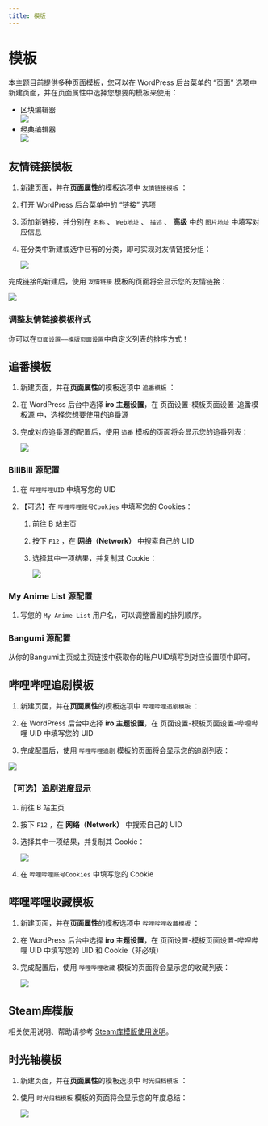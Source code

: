 ```yaml
---
title: 模版
---
```


# 模板 <Badge type="tip" text="v3.0" />

本主题目前提供多种页面模板，您可以在 WordPress 后台菜单的 “页面” 选项中新建页面，并在页面属性中选择您想要的模板来使用：

- 区块编辑器  
  ![](/templates/tampletes.png)  
- 经典编辑器  
  ![](/templates/temp.png)

## 友情链接模板

1. 新建页面，并在**页面属性**的模板选项中 `友情链接模板` ：

2. 打开 WordPress 后台菜单中的 “链接” 选项

3. 添加新链接，并分别在 `名称` 、 `Web地址` 、 `描述` 、 **高级** 中的 `图片地址` 中填写对应信息

4. 在分类中新建或选中已有的分类，即可实现对友情链接分组：

   ![](/templates/fl_cate.png)

完成链接的新建后，使用 `友情链接` 模板的页面将会显示您的友情链接：

![](/templates/flinks.png)

### 调整友情链接模板样式  

你可以在`页面设置——模版页面设置`中自定义列表的排序方式！  

## 追番模板

1. 新建页面，并在**页面属性**的模板选项中 `追番模板` ：

2. 在 WordPress 后台中选择 **iro 主题设置**，在 页面设置-模板页面设置-追番模板源 中，选择您想要使用的追番源

3. 完成对应追番源的配置后，使用 `追番` 模板的页面将会显示您的追番列表：

   ![](https://s.nmxc.ltd/fuukei_docs/sakurairo/setting/tp-animelist.png)

### BiliBili 源配置

1.  在 `哔哩哔哩UID` 中填写您的 UID

2.  【可选】在 `哔哩哔哩账号Cookies` 中填写您的 Cookies：

    1.  前往 B 站主页

    2.  按下 `F12` ，在 **网络（Network）** 中搜索自己的 UID

    3.  选择其中一项结果，并复制其 Cookie：

        ![](/templates/cookie.png)

### My Anime List 源配置

1. 写您的 `My Anime List` 用户名，可以调整番剧的排列顺序。

### Bangumi 源配置

从你的Bangumi主页或主页链接中获取你的账户UID填写到对应设置项中即可。

## 哔哩哔哩追剧模板

1. 新建页面，并在**页面属性**的模板选项中 `哔哩哔哩追剧模板` ：

2. 在 WordPress 后台中选择 **iro 主题设置**，在 页面设置-模板页面设置-哔哩哔哩 UID 中填写您的 UID

3. 完成配置后，使用 `哔哩哔哩追剧` 模板的页面将会显示您的追剧列表：

![](https://s.nmxc.ltd/fuukei_docs/sakurairo/setting/tp-movielist.png)

### 【可选】追剧进度显示

1.  前往 B 站主页

2.  按下 `F12` ，在 **网络（Network）** 中搜索自己的 UID

3.  选择其中一项结果，并复制其 Cookie：

    ![](/templates/cookie.png)

4.  在 `哔哩哔哩账号Cookies` 中填写您的 Cookie

## 哔哩哔哩收藏模板

1. 新建页面，并在**页面属性**的模板选项中 `哔哩哔哩收藏模板` ：

2. 在 WordPress 后台中选择 **iro 主题设置**，在 页面设置-模板页面设置-哔哩哔哩 UID 中填写您的 UID 和 Cookie（非必填）

3. 完成配置后，使用 `哔哩哔哩收藏` 模板的页面将会显示您的收藏列表：

   ![](/templates/fav_demo.png)

## Steam库模版

相关使用说明、帮助请参考 [Steam库模版使用说明](/Sakurairo/Steam/)。

## 时光轴模板

1. 新建页面，并在**页面属性**的模板选项中 `时光归档模板` ：

2. 使用 `时光归档模板` 模板的页面将会显示您的年度总结：

   ![](/templates/timeline_demo.png)
